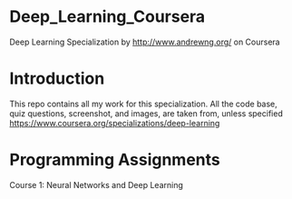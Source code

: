 # Deep_Learning_Coursera 
Deep Learning Specialization by http://www.andrewng.org/  on Coursera

# Introduction
This repo contains all my work for this specialization. All the code base, quiz questions, screenshot, and images, are taken from, unless specified https://www.coursera.org/specializations/deep-learning

# Programming Assignments 
Course 1: Neural Networks and Deep Learning 
